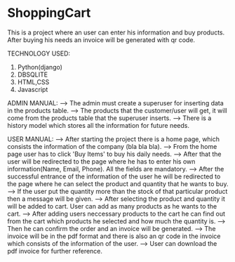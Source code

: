 # ShoppingCart

This is a project where an user can enter his information and buy products. After buying his needs an invoice will be generated with qr code.


TECHNOLOGY USED:
1. Python(django)
2. DBSQLITE
3. HTML,CSS
4. Javascript


ADMIN MANUAL:
--> The admin must create a superuser for inserting data in the products table.
--> The products that the customer/user will get, it will come from the products table that the superuser inserts.
--> There is a history model which stores all the information for future needs.


USER MANUAL:
--> After starting the project there is a home page, which consists the information of the company (bla bla bla).
--> From the home page user has to click 'Buy Items' to buy his daily needs.
--> After that the user will be redirected to the page where he has to enter his own information(Name, Email, Phone). All the fields are mandatory.
--> After the successful entrance of the information of the user he will be redirected to the page where he can select the product and quantity that he wants to   buy.
--> If the user put the quantity more than the stock of that particular product then a message will be given.
--> After selecting the product and quantity it will be added to cart. User can add as many products as he wants to the cart.
--> After adding users neccessary products to the cart he can find out from the cart which products he selected and how much the quantity is.
--> Then he can confirm the order and an invoice will be generated.
--> The invoice will be in the pdf format and there is also an qr code in the invoice which consists of the information of the user.
--> User can download the pdf invoice for further reference.
